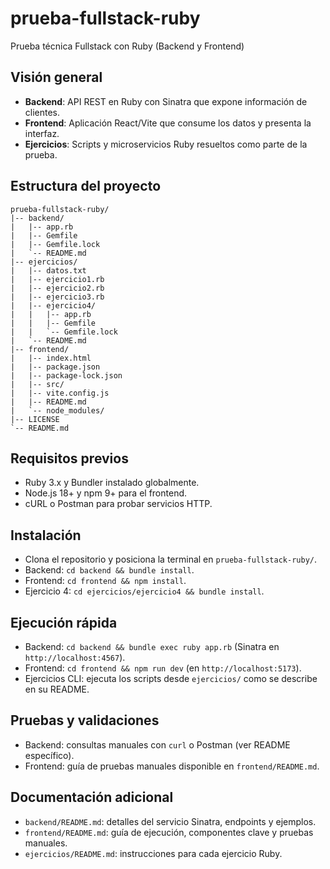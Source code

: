 # prueba-fullstack-ruby
Prueba técnica Fullstack con Ruby (Backend y Frontend)

## Visión general
- **Backend**: API REST en Ruby con Sinatra que expone información de clientes.
- **Frontend**: Aplicación React/Vite que consume los datos y presenta la interfaz.
- **Ejercicios**: Scripts y microservicios Ruby resueltos como parte de la prueba.

## Estructura del proyecto

```
prueba-fullstack-ruby/
|-- backend/
|   |-- app.rb
|   |-- Gemfile
|   |-- Gemfile.lock
|   `-- README.md
|-- ejercicios/
|   |-- datos.txt
|   |-- ejercicio1.rb
|   |-- ejercicio2.rb
|   |-- ejercicio3.rb
|   |-- ejercicio4/
|   |   |-- app.rb
|   |   |-- Gemfile
|   |   `-- Gemfile.lock
|   `-- README.md
|-- frontend/
|   |-- index.html
|   |-- package.json
|   |-- package-lock.json
|   |-- src/
|   |-- vite.config.js
|   |-- README.md
|   `-- node_modules/
|-- LICENSE
`-- README.md
```

## Requisitos previos
- Ruby 3.x y Bundler instalado globalmente.
- Node.js 18+ y npm 9+ para el frontend.
- cURL o Postman para probar servicios HTTP.

## Instalación
- Clona el repositorio y posiciona la terminal en `prueba-fullstack-ruby/`.
- Backend: `cd backend && bundle install`.
- Frontend: `cd frontend && npm install`.
- Ejercicio 4: `cd ejercicios/ejercicio4 && bundle install`.

## Ejecución rápida
- Backend: `cd backend && bundle exec ruby app.rb` (Sinatra en `http://localhost:4567`).
- Frontend: `cd frontend && npm run dev` (en `http://localhost:5173`).
- Ejercicios CLI: ejecuta los scripts desde `ejercicios/` como se describe en su README.

## Pruebas y validaciones
- Backend: consultas manuales con `curl` o Postman (ver README específico).
- Frontend: guía de pruebas manuales disponible en `frontend/README.md`.

## Documentación adicional
- `backend/README.md`: detalles del servicio Sinatra, endpoints y ejemplos.
- `frontend/README.md`: guía de ejecución, componentes clave y pruebas manuales.
- `ejercicios/README.md`: instrucciones para cada ejercicio Ruby.

